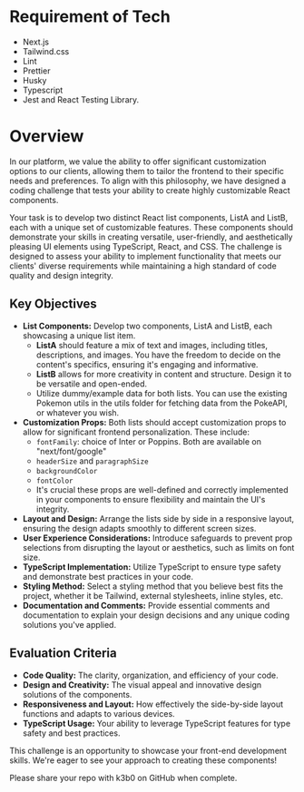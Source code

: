 # Requirement of Tech
  - Next.js
  - Tailwind.css
  - Lint
  - Prettier
  - Husky
  - Typescript
  - Jest and React Testing Library.

    
# Overview
In our platform, we value the ability to offer significant customization options to our clients, allowing them to tailor the frontend to their specific needs and preferences. To align with this philosophy, we have designed a coding challenge that tests your ability to create highly customizable React components.

Your task is to develop two distinct React list components, ListA and ListB, each with a unique set of customizable features. These components should demonstrate your skills in creating versatile, user-friendly, and aesthetically pleasing UI elements using TypeScript, React, and CSS. The challenge is designed to assess your ability to implement functionality that meets our clients' diverse requirements while maintaining a high standard of code quality and design integrity.

## Key Objectives
- **List Components:** Develop two components, ListA and ListB, each showcasing a unique list item.
  - **ListA** should feature a mix of text and images, including titles, descriptions, and images. You have the freedom to decide on the content's specifics, ensuring it's engaging and informative.
  - **ListB** allows for more creativity in content and structure. Design it to be versatile and open-ended.
  - Utilize dummy/example data for both lists. You can use the existing Pokemon utils in the utils folder for fetching data from the PokeAPI, or whatever you wish.
- **Customization Props:** Both lists should accept customization props to allow for significant frontend personalization. These include:
  - `fontFamily`: choice of Inter or Poppins. Both are available on "next/font/google"
  - `headerSize` and `paragraphSize`
  - `backgroundColor`
  - `fontColor`
  - It's crucial these props are well-defined and correctly implemented in your components to ensure flexibility and maintain the UI's integrity.
- **Layout and Design:** Arrange the lists side by side in a responsive layout, ensuring the design adapts smoothly to different screen sizes.
- **User Experience Considerations:** Introduce safeguards to prevent prop selections from disrupting the layout or aesthetics, such as limits on font size.
- **TypeScript Implementation:** Utilize TypeScript to ensure type safety and demonstrate best practices in your code.
- **Styling Method:** Select a styling method that you believe best fits the project, whether it be Tailwind, external stylesheets, inline styles, etc.
- **Documentation and Comments:** Provide essential comments and documentation to explain your design decisions and any unique coding solutions you've applied.

## Evaluation Criteria
- **Code Quality:** The clarity, organization, and efficiency of your code.
- **Design and Creativity:** The visual appeal and innovative design solutions of the components.
- **Responsiveness and Layout:** How effectively the side-by-side layout functions and adapts to various devices.
- **TypeScript Usage:** Your ability to leverage TypeScript features for type safety and best practices.

This challenge is an opportunity to showcase your front-end development skills. We're eager to see your approach to creating these components!

Please share your repo with k3b0 on GitHub when complete.
